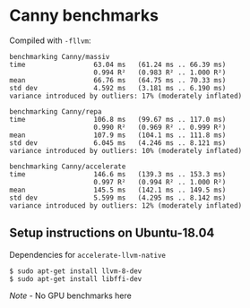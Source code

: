 # Canny benchmarks


Compiled with `-fllvm`:

```
benchmarking Canny/massiv
time                 63.04 ms   (61.24 ms .. 66.39 ms)
                     0.994 R²   (0.983 R² .. 1.000 R²)
mean                 66.76 ms   (64.75 ms .. 70.33 ms)
std dev              4.592 ms   (3.181 ms .. 6.190 ms)
variance introduced by outliers: 17% (moderately inflated)

benchmarking Canny/repa
time                 106.8 ms   (99.67 ms .. 117.0 ms)
                     0.990 R²   (0.969 R² .. 0.999 R²)
mean                 107.9 ms   (104.1 ms .. 111.8 ms)
std dev              6.045 ms   (4.246 ms .. 8.121 ms)
variance introduced by outliers: 10% (moderately inflated)

benchmarking Canny/accelerate
time                 146.6 ms   (139.3 ms .. 153.3 ms)
                     0.997 R²   (0.994 R² .. 1.000 R²)
mean                 145.5 ms   (142.1 ms .. 149.5 ms)
std dev              5.599 ms   (4.295 ms .. 8.142 ms)
variance introduced by outliers: 12% (moderately inflated)
```


## Setup instructions on Ubuntu-18.04

Dependencies for `accelerate-llvm-native`

```
$ sudo apt-get install llvm-8-dev
$ sudo apt-get install libffi-dev
```

_Note_ - No GPU benchmarks here
